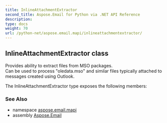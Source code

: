 ```yaml
---
title: InlineAttachmentExtractor
second_title: Aspose.Email for Python via .NET API Reference
description: 
type: docs
weight: 70
url: /python-net/aspose.email.mapi/inlineattachmentextractor/
---
```


## InlineAttachmentExtractor class

Provides ability to extract files from MSO packages.<br/>            Can be used to process "oledata.mso" and similar files typically attached to messages created using Outlook.

The InlineAttachmentExtractor type exposes the following members:

### See Also

* namespace [aspose.email.mapi](/python-net/aspose.email.mapi/)
* assembly [Aspose.Email](/python-net/)

